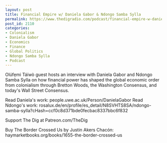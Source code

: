 ```yaml
---
layout: post
title: Financial Empire w/ Daniela Gabor & Ndongo Samba Sylla
permalink: https://www.thedigradio.com/podcast/financial-empire-w-daniela-gabor-ndongo-samba-sylla/index.html
post_id: 2110
categories: 
- Colonialism
- Daniela Gabor
- Economics
- Finance
- Global Politics
- Ndongo Samba Sylla
- Podcast
---
```


Olúfẹmi Táíwò guest hosts an interview with Daniela Gabor and Ndongo Samba Sylla on how financial power has shaped the global economic order from colonialism through Bretton Woods, the Washington Consensus, and today's Wall Street Consensus. 

Read Daniela's work: people.uwe.ac.uk/Person/DanielaGabor
Read Ndongo's work: rosalux.de/en/profile/es_detail/N8SVHTS8SA/ndongo-samba-sylla?cHash=ccf0c8d371bde0fecbac8337bbc6f832

Support The Dig at Patreon.com/TheDig

Buy The Border Crossed Us by Justin Akers Chacón: haymarketbooks.org/books/1655-the-border-crossed-us